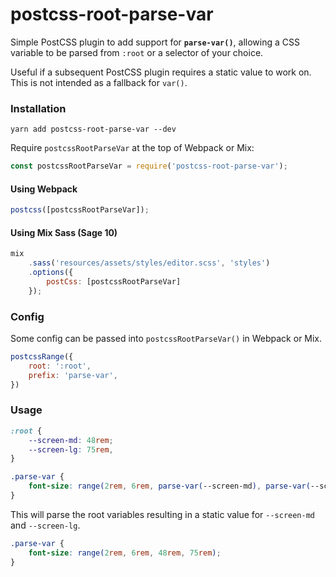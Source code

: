# postcss-root-parse-var

Simple PostCSS plugin to add support for **`parse-var()`**, allowing a CSS variable to be parsed from `:root` or a selector of your choice.

Useful if a subsequent PostCSS plugin requires a static value to work on. This is not intended as a fallback for `var()`.

### Installation

```shell
yarn add postcss-root-parse-var --dev
```

Require `postcssRootParseVar` at the top of Webpack or Mix:
```js
const postcssRootParseVar = require('postcss-root-parse-var');
```

#### Using Webpack

```js
postcss([postcssRootParseVar]);
```

#### Using Mix Sass (Sage 10)

```js
mix
    .sass('resources/assets/styles/editor.scss', 'styles')
    .options({
        postCss: [postcssRootParseVar]
    });
```

### Config

Some config can be passed into `postcssRootParseVar()` in Webpack or Mix. 

```js
postcssRange({
    root: ':root',
    prefix: 'parse-var',
})
```

### Usage

```scss
:root {
    --screen-md: 48rem;
    --screen-lg: 75rem,
}

.parse-var {
    font-size: range(2rem, 6rem, parse-var(--screen-md), parse-var(--screen-lg));
}

```

This will parse the root variables resulting in a static value for `--screen-md` and `--screen-lg`.

```scss
.parse-var {
    font-size: range(2rem, 6rem, 48rem, 75rem);
}
```
